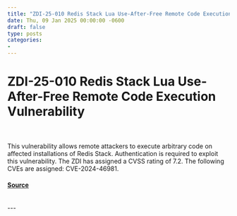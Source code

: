 ```yaml
---
title: "ZDI-25-010 Redis Stack Lua Use-After-Free Remote Code Execution Vulnerability"
date: Thu, 09 Jan 2025 00:00:00 -0600
draft: false
type: posts
categories: 
- 
---
```

# ZDI-25-010 Redis Stack Lua Use-After-Free Remote Code Execution Vulnerability

<br/>

<br/>
This vulnerability allows remote attackers to execute arbitrary code on affected installations of Redis Stack. Authentication is required to exploit this vulnerability. The ZDI has assigned a CVSS rating of 7.2. The following CVEs are assigned: CVE-2024-46981.

#### [Source](http://www.zerodayinitiative.com/advisories/ZDI-25-010/)

<br/>
---
